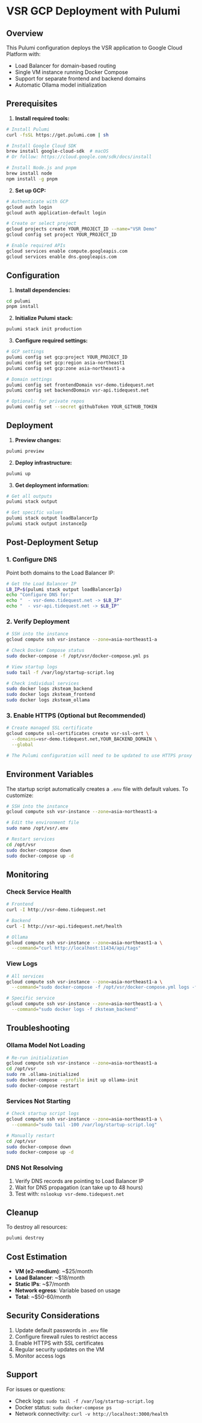 # VSR GCP Deployment with Pulumi

## Overview
This Pulumi configuration deploys the VSR application to Google Cloud Platform with:
- Load Balancer for domain-based routing
- Single VM instance running Docker Compose
- Support for separate frontend and backend domains
- Automatic Ollama model initialization

## Prerequisites

1. **Install required tools:**
```bash
# Install Pulumi
curl -fsSL https://get.pulumi.com | sh

# Install Google Cloud SDK
brew install google-cloud-sdk  # macOS
# Or follow: https://cloud.google.com/sdk/docs/install

# Install Node.js and pnpm
brew install node
npm install -g pnpm
```

2. **Set up GCP:**
```bash
# Authenticate with GCP
gcloud auth login
gcloud auth application-default login

# Create or select project
gcloud projects create YOUR_PROJECT_ID --name="VSR Demo"
gcloud config set project YOUR_PROJECT_ID

# Enable required APIs
gcloud services enable compute.googleapis.com
gcloud services enable dns.googleapis.com
```

## Configuration

1. **Install dependencies:**
```bash
cd pulumi
pnpm install
```

2. **Initialize Pulumi stack:**
```bash
pulumi stack init production
```

3. **Configure required settings:**
```bash
# GCP settings
pulumi config set gcp:project YOUR_PROJECT_ID
pulumi config set gcp:region asia-northeast1
pulumi config set gcp:zone asia-northeast1-a

# Domain settings
pulumi config set frontendDomain vsr-demo.tidequest.net
pulumi config set backendDomain vsr-api.tidequest.net

# Optional: for private repos
pulumi config set --secret githubToken YOUR_GITHUB_TOKEN
```

## Deployment

1. **Preview changes:**
```bash
pulumi preview
```

2. **Deploy infrastructure:**
```bash
pulumi up
```

3. **Get deployment information:**
```bash
# Get all outputs
pulumi stack output

# Get specific values
pulumi stack output loadBalancerIp
pulumi stack output instanceIp
```

## Post-Deployment Setup

### 1. Configure DNS
Point both domains to the Load Balancer IP:
```bash
# Get the Load Balancer IP
LB_IP=$(pulumi stack output loadBalancerIp)
echo "Configure DNS for:"
echo "  - vsr-demo.tidequest.net -> $LB_IP"
echo "  - vsr-api.tidequest.net -> $LB_IP"
```

### 2. Verify Deployment
```bash
# SSH into the instance
gcloud compute ssh vsr-instance --zone=asia-northeast1-a

# Check Docker Compose status
sudo docker-compose -f /opt/vsr/docker-compose.yml ps

# View startup logs
sudo tail -f /var/log/startup-script.log

# Check individual services
sudo docker logs zksteam_backend
sudo docker logs zksteam_frontend
sudo docker logs zksteam_ollama
```

### 3. Enable HTTPS (Optional but Recommended)
```bash
# Create managed SSL certificate
gcloud compute ssl-certificates create vsr-ssl-cert \
  --domains=vsr-demo.tidequest.net,YOUR_BACKEND_DOMAIN \
  --global

# The Pulumi configuration will need to be updated to use HTTPS proxy
```

## Environment Variables
The startup script automatically creates a `.env` file with default values. To customize:

```bash
# SSH into the instance
gcloud compute ssh vsr-instance --zone=asia-northeast1-a

# Edit the environment file
sudo nano /opt/vsr/.env

# Restart services
cd /opt/vsr
sudo docker-compose down
sudo docker-compose up -d
```

## Monitoring

### Check Service Health
```bash
# Frontend
curl -I http://vsr-demo.tidequest.net

# Backend
curl -I http://vsr-api.tidequest.net/health

# Ollama
gcloud compute ssh vsr-instance --zone=asia-northeast1-a \
  --command="curl http://localhost:11434/api/tags"
```

### View Logs
```bash
# All services
gcloud compute ssh vsr-instance --zone=asia-northeast1-a \
  --command="sudo docker-compose -f /opt/vsr/docker-compose.yml logs -f"

# Specific service
gcloud compute ssh vsr-instance --zone=asia-northeast1-a \
  --command="sudo docker logs -f zksteam_backend"
```

## Troubleshooting

### Ollama Model Not Loading
```bash
# Re-run initialization
gcloud compute ssh vsr-instance --zone=asia-northeast1-a
cd /opt/vsr
sudo rm .ollama-initialized
sudo docker-compose --profile init up ollama-init
sudo docker-compose restart
```

### Services Not Starting
```bash
# Check startup script logs
gcloud compute ssh vsr-instance --zone=asia-northeast1-a \
  --command="sudo tail -100 /var/log/startup-script.log"

# Manually restart
cd /opt/vsr
sudo docker-compose down
sudo docker-compose up -d
```

### DNS Not Resolving
1. Verify DNS records are pointing to Load Balancer IP
2. Wait for DNS propagation (can take up to 48 hours)
3. Test with: `nslookup vsr-demo.tidequest.net`

## Cleanup

To destroy all resources:
```bash
pulumi destroy
```

## Cost Estimation
- **VM (e2-medium)**: ~$25/month
- **Load Balancer**: ~$18/month
- **Static IPs**: ~$7/month
- **Network egress**: Variable based on usage
- **Total**: ~$50-60/month

## Security Considerations
1. Update default passwords in `.env` file
2. Configure firewall rules to restrict access
3. Enable HTTPS with SSL certificates
4. Regular security updates on the VM
5. Monitor access logs

## Support
For issues or questions:
- Check logs: `sudo tail -f /var/log/startup-script.log`
- Docker status: `sudo docker-compose ps`
- Network connectivity: `curl -v http://localhost:3000/health`